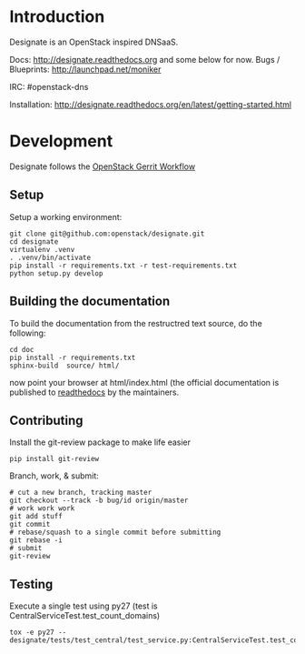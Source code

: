# Introduction

Designate is an OpenStack inspired DNSaaS.

Docs: http://designate.readthedocs.org and some below for now.
Bugs / Blueprints: http://launchpad.net/moniker

IRC: #openstack-dns

Installation: http://designate.readthedocs.org/en/latest/getting-started.html

# Development
Designate follows the [OpenStack Gerrit Workflow](https://wiki.openstack.org/wiki/Gerrit_Workflow)

## Setup
Setup a working environment:

````
git clone git@github.com:openstack/designate.git
cd designate
virtualenv .venv
. .venv/bin/activate
pip install -r requirements.txt -r test-requirements.txt
python setup.py develop
````

## Building the documentation
To build the documentation from the restructred text source, do the following:
````
cd doc
pip install -r requirements.txt
sphinx-build  source/ html/
````
now point your browser at html/index.html
(the official documentation is published to [readthedocs](http://designate.readthedocs.org/en/latest/index.html) by the
maintainers.


## Contributing
Install the git-review package to make life easier

````
pip install git-review
````

Branch, work, & submit:

````
# cut a new branch, tracking master
git checkout --track -b bug/id origin/master
# work work work
git add stuff
git commit
# rebase/squash to a single commit before submitting
git rebase -i
# submit
git-review
````

## Testing

Execute a single test using py27 (test is CentralServiceTest.test_count_domains)
````
tox -e py27 -- designate/tests/test_central/test_service.py:CentralServiceTest.test_count_domains
````
